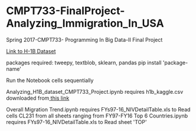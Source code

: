 # CMPT733-FinalProject-Analyzing_Immigration_In_USA
Spring 2017-CMPT733- Programming In Big Data-II Final Project

<a href="https://www.kaggle.com/nsharan/h-1b-visa/downloads/h-1b-visa.zip">Link to H-1B Dataset</a>

packages required: tweepy, textblob, sklearn, pandas
pip install 'package-name'

Run the Notebook cells sequentially

Analyzing_H1B_dataset_CMPT733_Project.ipynb requires h1b_kaggle.csv downloaded from<a href="https://www.kaggle.com/nsharan/h-1b-visa/downloads/h-1b-visa.zip"> this link</a>

Overall Migration Trend.ipynb requires FYs97-16_NIVDetailTable.xls to Read cells CL231 from all sheets ranging from FY97-FY16
Top 6 Countries.ipynb requires FYs97-16_NIVDetailTable.xls to Read sheet 'TOP'
